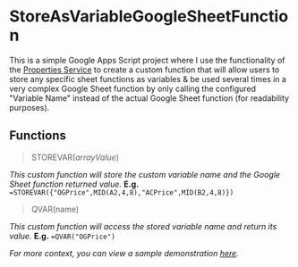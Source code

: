 # StoreAsVariableGoogleSheetFunction
This is a simple Google Apps Script project where I use the functionality of the [Properties Service](https://developers.google.com/apps-script/guides/properties) to create a custom function that will allow users to store any specific sheet functions as variables &amp; be used several times in a very complex Google Sheet function by only calling the configured "Variable Name" instead of the actual Google Sheet function (for readability purposes).

## Functions ##
> STOREVAR(_arrayValue_)

_This custom function will store the custom variable name and the Google Sheet function returned value._
**E.g.** `=STOREVAR({"OGPrice",MID(A2,4,8),"ACPrice",MID(B2,4,8)})`

> QVAR(name)

_This custom function will access the stored variable name and return its value._ **E.g.** `=QVAR("OGPrice")`

_For more context, you can view a sample demonstration [here](https://imgur.com/a/3Sivk0K)._
